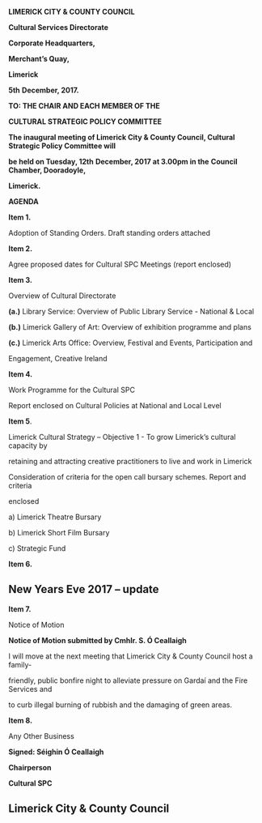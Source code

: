 **LIMERICK CITY & COUNTY COUNCIL**

**Cultural Services Directorate**

**Corporate Headquarters,**

**Merchant’s Quay,**

**Limerick**

**5th** **December, 2017.**

**TO: THE CHAIR AND EACH MEMBER OF THE**

**CULTURAL STRATEGIC POLICY COMMITTEE**

**The inaugural meeting of Limerick City & County Council, Cultural Strategic Policy Committee will**

**be held on Tuesday, 12th** **December, 2017 at 3.00pm in the** **Council Chamber, Dooradoyle,**

**Limerick.**

**AGENDA**

**Item 1.**

Adoption of Standing Orders. Draft standing orders attached

**Item 2.**

Agree proposed dates for Cultural SPC Meetings (report enclosed)

**Item 3.**

Overview of Cultural Directorate

**(a.)** Library Service: Overview of Public Library Service - National & Local

**(b.)** Limerick Gallery of Art: Overview of exhibition programme and plans

**(c.)** Limerick Arts Office: Overview, Festival and Events, Participation and

Engagement, Creative Ireland

**Item 4.**

Work Programme for the Cultural SPC

Report enclosed on Cultural Policies at National and Local Level

**Item 5**.

Limerick Cultural Strategy – Objective 1 - To grow Limerick’s cultural capacity by

retaining and attracting creative practitioners to live and work in Limerick

Consideration of criteria for the open call bursary schemes. Report and criteria

enclosed

a) Limerick Theatre Bursary

b) Limerick Short Film Bursary

c) Strategic Fund

**Item 6.**

New Years Eve 2017 – update
---
**Item 7.**

Notice of Motion

**Notice of Motion submitted by Cmhlr. S. Ó Ceallaigh**

I will move at the next meeting that Limerick City & County Council host a family-

friendly, public bonfire night to alleviate pressure on Gardaí and the Fire Services and

to curb illegal burning of rubbish and the damaging of green areas.

**Item 8.**

Any Other Business

**Signed: Séighin Ó Ceallaigh**

**Chairperson**

**Cultural SPC**

**Limerick City & County Council**
---
